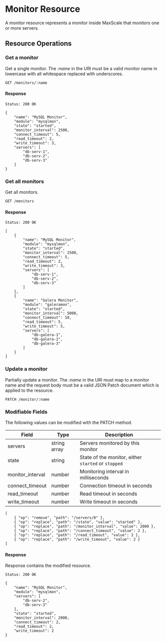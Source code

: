 # Monitor Resource

A monitor resource represents a monitor inside MaxScale that monitors one or
more servers.

## Resource Operations

### Get a monitor

Get a single monitor. The _:name_ in the URI must be a valid monitor name in
lowercase with all whitespace replaced with underscores.

```
GET /monitors/:name
```

#### Response

```
Status: 200 OK

{
    "name": "MySQL Monitor",
    "module": "mysqlmon",
    "state": "started",
    "monitor_interval": 2500,
    "connect_timeout": 5,
    "read_timeout": 2,
    "write_timeout": 3,
    "servers": [
        "db-serv-1",
        "db-serv-2",
        "db-serv-3"
    ]
}
```

### Get all monitors

Get all monitors.

```
GET /monitors
```

#### Response

```
Status: 200 OK

[
    {
        "name": "MySQL Monitor",
        "module": "mysqlmon",
        "state": "started",
        "monitor_interval": 2500,
        "connect_timeout": 5,
        "read_timeout": 2,
        "write_timeout": 3,
        "servers": [
            "db-serv-1",
            "db-serv-2",
            "db-serv-3"
        ]
    },
    {
        "name": "Galera Monitor",
        "module": "galeramon",
        "state": "started",
        "monitor_interval": 5000,
        "connect_timeout": 10,
        "read_timeout": 5,
        "write_timeout": 5,
        "servers": [
            "db-galera-1",
            "db-galera-2",
            "db-galera-3"
        ]
    }
]
```

### Update a monitor

Partially update a monitor. The _:name_ in the URI must map to a monitor name
and the request body must be a valid JSON Patch document which is applied to the
resource.

```
PATCH /monitor/:name
```

### Modifiable Fields

The following values can be modified with the PATCH method.

|Field            |Type        |Description                                        |
|-----------------|------------|---------------------------------------------------|
|servers          |string array|Servers monitored by this monitor                  |
|state            |string      |State of the monitor, either `started` or `stopped`|
|monitor_interval |number      |Monitoring interval in milliseconds                |
|connect_timeout  |number      |Connection timeout in seconds                      |
|read_timeout     |number      |Read timeout in seconds                            |
|write_timeout    |number      |Write timeout in seconds                           |

```
[
    { "op": "remove", "path": "/servers/0" },
    { "op": "replace", "path": "/state", "value": "started" },
    { "op": "replace", "path": "/monitor_interval", "value": 2000 },
    { "op": "replace", "path": "/connect_timeout", "value": 2 },
    { "op": "replace", "path": "/read_timeout", "value": 2 },
    { "op": "replace", "path": "/write_timeout", "value": 2 }
]
```

#### Response

Response contains the modified resource.

```
Status: 200 OK

{
    "name": "MySQL Monitor",
    "module": "mysqlmon",
    "servers": [
        "db-serv-2",
        "db-serv-3"
    ],
    "state": "started",
    "monitor_interval": 2000,
    "connect_timeout": 2,
    "read_timeout": 2,
    "write_timeout": 2
}
```
